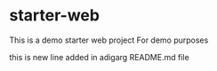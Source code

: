 # starter-web
This is a demo starter web project
For demo purposes


this is new line added in adigarg README.md file